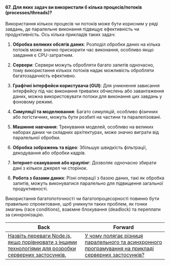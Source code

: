 #### 67. Для яких задач ви використали б кілька процесів/потоків (processes/threads)?

Використання кількох процесів чи потоків може бути корисним у ряді завдань, де паралельне виконання підвищує ефективність чи продуктивність. Ось кілька прикладів таких задач:

1. **Обробка великих обсягів даних**: Розподіл обробки даних на кілька потоків може значно прискорити час виконання, особливо якщо завдання є CPU-затратним.

2. **Сервери**: Сервери можуть обробляти багато запитів одночасно, тому використання кількох потоків надає можливість обробляти багатозадачність ефективно.

3. **Графічні інтерфейси користувача (GUI)**: Для уникнення зависання інтерфейсу під час виконання тривалих обчислень або завантаження даних, можна використовувати потоки для виконання цих завдань у фоновому режимі.

4. **Симуляції та моделювання**: Багато симуляцій, особливо фізичних або логістичних, можуть бути розбиті на частини та паралелізовані.

5. **Машинне навчання**: Тренування моделей, особливо на великих наборах даних чи складних архітектурах, може значно виграти від паралельної обробки.

6. **Обробка зображень та відео**: Збільшує швидкість фільтрації, декодування або обробки кадрів.

7. **Інтернет-сканування або краулінг**: Дозволяє одночасно збирати дані з кількох джерел чи сторінок.

8. **Робота з базами даних**: Різні операції з базою даних, такі як обробка запитів, можуть виконуватися паралельно для підвищення загальної продуктивності.

Використання багатопоточності чи багатопроцесорності повинно бути правильно спроектоване, щоб уникнути таких проблем, як гонки змагань (race conditions), взаємне блокування (deadlock) та переплати за синхронізацію.

| Back | Forward |
|---|---|
| [Назвіть переваги Node.js, якщо порівнювати з іншими технологіями для розробки серверних застосунків.](/ua/middle/nodejs/what-are-the-advantages-of-nodejs-compared-to-other-technologies-for-serverside-application-development.md)  | [У чому полягає різниця паралельного та асинхронного програмування на прикладі серверних застосунків?](/ua/middle/nodejs/whats-the-difference-between-parallel-and-asynchronous-programming.md) |
